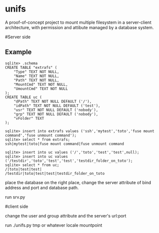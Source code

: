 # unifs

A proof-of-concept project to mount multiple filesystem in a server-client architecture, with permission and attibute managed by a database system.

#Server side 

## Example

    sqlite> .schema
    CREATE TABLE "extrafs" (
        "Type" TEXT NOT NULL,
        "Name" TEXT NOT NULL,
        "Path" TEXT NOT NULL,
        "MountCmd" TEXT NOT NULL,
        "UmountCmd" TEXT NOT NULL
    );
    CREATE TABLE uc (
        "dPath" TEXT NOT NULL DEFAULT ('/'),
        "idPath" TEXT NOT NULL DEFAULT ('test'),
        "usr" TEXT NOT NULL DEFAULT ('nobody'),
        "grp" TEXT NOT NULL DEFAULT ('nobody'),
        "vFolder" TEXT
    );

    sqlite> insert into extrafs values ('ssh','mytest','toto','fuse mount command','fuse unmount command');
    sqlite> select * from extrafs;
    ssh|mytest|toto|fuse mount command|fuse unmount command

    sqlite> insert into uc values ('/','toto','test','test',null);
    sqlite> insert into uc values ('/testdir','toto','test','test','testdir_folder_on_toto');
    sqlite> select * from uc;
    /|toto|test|test|
    /testdir|toto|test|test|testdir_folder_on_toto

place the database on the right place, change the server attribute of bind address and port and database path.

run srv.py

#client side

change the user and group attribute and the server's url:port

run ./unifs.py tmp or whatever locale mountpoint